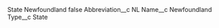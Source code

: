 <?xml version="1.0" encoding="UTF-8"?>
<CustomMetadata xmlns="http://soap.sforce.com/2006/04/metadata" xmlns:xsi="http://www.w3.org/2001/XMLSchema-instance" xmlns:xsd="http://www.w3.org/2001/XMLSchema">
    <label>State Newfoundland</label>
    <protected>false</protected>
    <values>
        <field>Abbreviation__c</field>
        <value xsi:type="xsd:string">NL</value>
    </values>
    <values>
        <field>Name__c</field>
        <value xsi:type="xsd:string">Newfoundland</value>
    </values>
    <values>
        <field>Type__c</field>
        <value xsi:type="xsd:string">State</value>
    </values>
</CustomMetadata>
